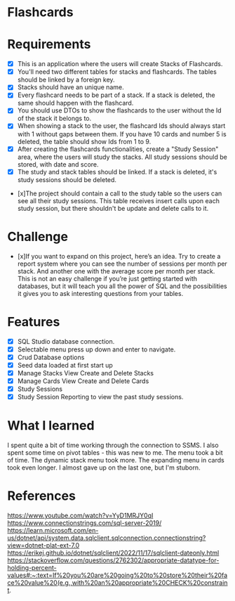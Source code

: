 # Flashcards

# Requirements
 - [x] This is an application where the users will create Stacks of Flashcards.
 - [x] You'll need two different tables for stacks and flashcards. The tables should be linked by a foreign key.
 - [x] Stacks should have an unique name.
 - [x] Every flashcard needs to be part of a stack. If a stack is deleted, the same should happen with the flashcard.
 - [x] You should use DTOs to show the flashcards to the user without the Id of the stack it belongs to.
 - [x] When showing a stack to the user, the flashcard Ids should always start with 1 without gaps between them. If you have 10 cards and number 5 is deleted, the table should show Ids from 1 to 9.
 - [x] After creating the flashcards functionalities, create a "Study Session" area, where the users will study the stacks. All study sessions should be stored, with date and score.
 - [x] The study and stack tables should be linked. If a stack is deleted, it's study sessions should be deleted.
 - [x]The project should contain a call to the study table so the users can see all their study sessions. This table receives insert calls upon each study session, but there shouldn't be update and delete calls to it.

 # Challenge
- [x]If you want to expand on this project, here’s an idea. Try to create a report system where you can see the number of sessions per month per stack. And another one with the average score per month per stack. This is not an easy challenge if you’re just getting started with databases, but it will teach you all the power of SQL and the possibilities it gives you to ask interesting questions from your tables.

# Features
- [x] SQL Studio database connection.
- [x] Selectable menu press up down and enter to navigate.
- [x] Crud Database options
- [x] Seed data loaded at first start up
- [x] Manage Stacks View Create and Delete Stacks
- [x] Manage Cards View Create and Delete Cards
- [x] Study Sessions
- [x] Study Session Reporting to view the past study sessions.

# What I learned
I spent quite a bit of time working through the connection to SSMS.  I also spent some time on pivot tables - this was new to me.  The menu took a bit of time.  The dynamic stack menu took more.   The expanding menu in cards took even longer.  I almost gave up on the last one, but I'm stuborn.

# References
https://www.youtube.com/watch?v=YyD1MRJY0qI
https://www.connectionstrings.com/sql-server-2019/
https://learn.microsoft.com/en-us/dotnet/api/system.data.sqlclient.sqlconnection.connectionstring?view=dotnet-plat-ext-7.0
https://erikej.github.io/dotnet/sqlclient/2022/11/17/sqlclient-dateonly.html
https://stackoverflow.com/questions/2762302/appropriate-datatype-for-holding-percent-values#:~:text=If%20you%20are%20going%20to%20store%20their%20face%20value%20(e.g.,with%20an%20appropriate%20CHECK%20constraint.
